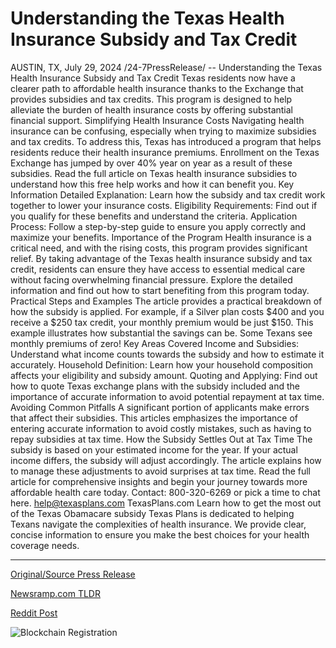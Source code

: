 # Understanding the Texas Health Insurance Subsidy and Tax Credit

AUSTIN, TX, July 29, 2024 /24-7PressRelease/ -- Understanding the Texas Health Insurance Subsidy and Tax Credit  Texas residents now have a clearer path to affordable health insurance thanks to the Exchange that provides subsidies and tax credits. This program is designed to help alleviate the burden of health insurance costs by offering substantial financial support.  Simplifying Health Insurance Costs  Navigating health insurance can be confusing, especially when trying to maximize subsidies and tax credits. To address this, Texas has introduced a program that helps residents reduce their health insurance premiums.   Enrollment on the Texas Exchange has jumped by over 40% year on year as a result of these subsidies.  Read the full article on Texas health insurance subsidies to understand how this free help works and how it can benefit you.  Key Information  Detailed Explanation: Learn how the subsidy and tax credit work together to lower your insurance costs. Eligibility Requirements: Find out if you qualify for these benefits and understand the criteria. Application Process: Follow a step-by-step guide to ensure you apply correctly and maximize your benefits. Importance of the Program Health insurance is a critical need, and with the rising costs, this program provides significant relief. By taking advantage of the Texas health insurance subsidy and tax credit, residents can ensure they have access to essential medical care without facing overwhelming financial pressure.  Explore the detailed information and find out how to start benefiting from this program today.  Practical Steps and Examples  The article provides a practical breakdown of how the subsidy is applied. For example, if a Silver plan costs $400 and you receive a $250 tax credit, your monthly premium would be just $150. This example illustrates how substantial the savings can be. Some Texans see monthly premiums of zero!  Key Areas Covered  Income and Subsidies: Understand what income counts towards the subsidy and how to estimate it accurately. Household Definition: Learn how your household composition affects your eligibility and subsidy amount. Quoting and Applying: Find out how to quote Texas exchange plans with the subsidy included and the importance of accurate information to avoid potential repayment at tax time. Avoiding Common Pitfalls  A significant portion of applicants make errors that affect their subsidies. This articles emphasizes the importance of entering accurate information to avoid costly mistakes, such as having to repay subsidies at tax time.  How the Subsidy Settles Out at Tax Time  The subsidy is based on your estimated income for the year. If your actual income differs, the subsidy will adjust accordingly. The article explains how to manage these adjustments to avoid surprises at tax time.  Read the full article  for comprehensive insights and begin your journey towards more affordable health care today.  Contact:  800-320-6269 or pick a time to chat here. help@texasplans.com TexasPlans.com Learn how to get the most out of the Texas Obamacare subsidy  Texas Plans is dedicated to helping Texans navigate the complexities of health insurance. We provide clear, concise information to ensure you make the best choices for your health coverage needs. 

---

[Original/Source Press Release](https://www.24-7pressrelease.com/press-release/512912/understanding-the-texas-health-insurance-subsidy-and-tax-credit)
                    

[Newsramp.com TLDR](None) 



[Reddit Post](https://www.reddit.com/r/newsramp/comments/1eet96x/texas_health_insurance_subsidy_and_tax_credit/) 



![Blockchain Registration](https://cdn.newsramp.app/24-7PressRelease/qrcode/247/29/moon7f8o.webp)